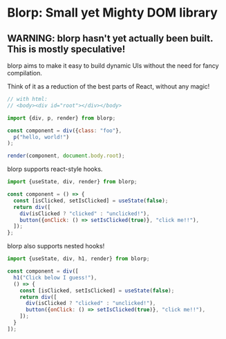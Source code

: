 # Blorp: Small yet Mighty DOM library

## WARNING: blorp hasn't yet actually been built. This is mostly speculative!

blorp aims to make it easy to build dynamic UIs without the need for fancy compilation.

Think of it as a reduction of the best parts of React, without any magic!

```js
// with html:
// <body><div id="root"></div></body>

import {div, p, render} from blorp;

const component = div({class: "foo"},
  p("hello, world!")
);

render(component, document.body.root);
```

blorp supports react-style hooks.

```js
import {useState, div, render} from blorp;

const component = () => {
  const [isClicked, setIsClicked] = useState(false);
  return div([
    div(isClicked ? "clicked" : "unclicked!"),
    button({onClick: () => setIsClicked(true)}, "click me!!"),
  ]);
};
```

blorp also supports nested hooks!

```js
import {useState, div, h1, render} from blorp;

const component = div([
  h1("Click below I guess!"),
  () => {
    const [isClicked, setIsClicked] = useState(false);
    return div([
      div(isClicked ? "clicked" : "unclicked!"),
      button({onClick: () => setIsClicked(true)}, "click me!!"),
    ]);
  }
]);
```




